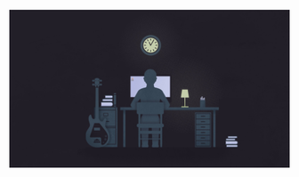 ![coder](https://raw.githubusercontent.com/Christopher-Law/Christopher-Law/master/coder.jpg "coder")
